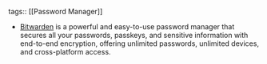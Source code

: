 tags:: [[Password Manager]]

- [Bitwarden](https://bitwarden.com/) is a powerful and easy-to-use password manager that secures all your passwords, passkeys, and sensitive information with end-to-end encryption, offering unlimited passwords, unlimited devices, and cross-platform access.